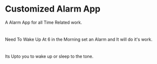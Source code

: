 # Customized Alarm App

A Alarm App for all Time Related work.

#

Need To Wake Up At 6 in the Morning set an Alarm and It will do it's work.
#
Its Upto you to wake up or sleep to the tone.
